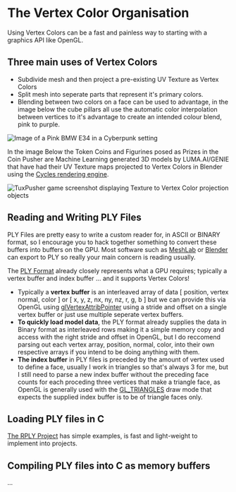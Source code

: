 # The Vertex Color Organisation
Using Vertex Colors can be a fast and painless way to starting with a graphics API like OpenGL.

## Three main uses of Vertex Colors
* Subdivide mesh and then project a pre-existing UV Texture as Vertex Colors
* Split mesh into seperate parts that represent it's primary colors.
* Blending between two colors on a face can be used to advantage, in the image below the cube pillars all use the automatic color interpolation between vertices to it's advantage to create an intended colour blend, pink to purple.

![Image of a Pink BMW E34 in a Cyberpunk setting](https://camo.githubusercontent.com/6b0807eced228ca80a35a1427aae346c66eb2c0dce203671df39322b5d152612/68747470733a2f2f64617368626f6172642e736e617063726166742e696f2f736974655f6d656469612f6170706d656469612f323032332f31312f53637265656e73686f745f323032332d31312d30315f32312d35372d32372e706e67)

In the image Below the Token Coins and Figurines posed as Prizes in the Coin Pusher are Machine Learning generated 3D models by LUMA.AI/GENIE that have had their UV Texture maps projected to Vertex Colors in Blender using the [Cycles rendering engine](https://docs.blender.org/manual/en/latest/render/cycles/introduction.html).

![TuxPusher game screenshot displaying Texture to Vertex Color projection objects](https://dashboard.snapcraft.io/site_media/appmedia/2024/01/Screenshot_2024-01-11_05-37-55.png)

## Reading and Writing PLY Files
PLY Files are pretty easy to write a custom reader for, in ASCII or BINARY format, so I encourage you to hack together something to convert these buffers into buffers on the GPU. Most software such as [MeshLab](https://www.meshlab.net/) or [Blender](https://www.blender.org/) can export to PLY so really your main concern is reading usually.

The [PLY Format](https://paulbourke.net/dataformats/ply/) already closely represents what a GPU requires; typically a vertex buffer and index buffer ... and it supports Vertex Colors!

* Typically a **vertex buffer** is an interleaved array of data [ position, vertex normal, color ] or [ x, y, z, nx, ny, nz, r, g, b ] but we can provide this via OpenGL using [glVertexAttribPointer](https://registry.khronos.org/OpenGL-Refpages/es2.0/) using a stride and offset on a single vertex buffer or just use multiple seperate vertex buffers.
* **To quickly load model data**, the PLY format already supplies the data in Binary format as interleaved rows making it a simple memory copy and access with the right stride and offset in OpenGL, but I do reccomend parsing out each vertex array, position, normal, color, into their own respective arrays if you intend to be doing anything with them.
* **The index buffer** in PLY files is preceded by the amount of vertex used to define a face, usually I work in triangles so that's always 3 for me, but I still need to parse a new index buffer without the preceding face counts for each proceding three vertices that make a triangle face, as OpenGL is generally used with the  [GL_TRIANGLES](https://registry.khronos.org/OpenGL-Refpages/es2.0/) draw mode that expects the supplied index buffer is to be of triangle faces only.

## Loading PLY files in C
[The RPLY Project](https://w3.impa.br/~diego/software/rply/) has simple examples, is fast and light-weight to implement into projects.

## Compiling PLY files into C as memory buffers
...
